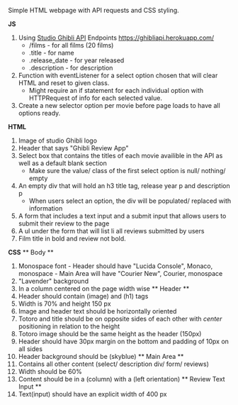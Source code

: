 Simple HTML webpage with API requests and CSS styling.

**JS**
1. Using [Studio Ghibli API](https://ghibliapi.herokuapp.com/#)
Endpoints
https://ghibliapi.herokuapp.com/
    * /films - for all films (20 films)
    * .title - for name
    * .release_date - for year released
    * .description - for description
2. Function with eventListener for a select option chosen that will clear HTML and reset to given class.
    - Might require an if statement for each individual option with HTTPRequest of info for each selected value.
3. Create a new selector option per movie before page loads to have all options ready.

**HTML**
1. Image of studio Ghibli logo
2. Header that says "Ghibli Review App"
3. Select box that contains the titles of each movie availible in the API as well as a default blank section
    - Make sure the value/ class of the first select option is null/ nothing/ empty
4. An empty div that will hold an h3 title tag, release year p and description p
    - When users select an option, the div will be populated/ replaced with information 
5. A form that includes a text input and a submit input that allows users to submit their review to the page
6. A ul under the form that will list li all reviews submitted by users
7. Film title in bold and review not bold.

**CSS**
** Body **
1. Monospace font
        - Header should have "Lucida Console", Monaco, monospace
        - Main Area will have "Courier New", Courier, monospace
2. "Lavender" background
3. In a column centered on the page width wise
** Header **
1. Header should contain (image) and (h1) tags
2. Width is 70% and height 150 px
3. Image and header text should be horizontally oriented
4. Totoro and title should be on opposite sides of each other with *center* positioning in relation to the height
5. Totoro image should be the same height as the header (150px)
6. Header should have 30px margin on the bottom and padding of 10px on all sides
7. Header background should be (skyblue)
** Main Area **
1. Contains all other content (select/ description div/ form/ reviews)
2. Width should be 60%
3. Content should be in a (column) with a (left orientation)
** Review Text Input ** 
1. Text(input) should have an explicit width of 400 px
    